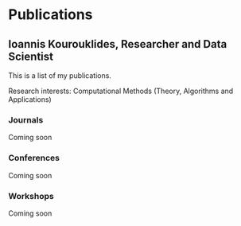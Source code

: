 # Publications
## Ioannis Kourouklides, Researcher and Data Scientist

This is a list of my publications.

Research interests: Computational Methods (Theory, Algorithms and Applications)


### Journals
Coming soon

### Conferences
Coming soon

### Workshops
Coming soon

